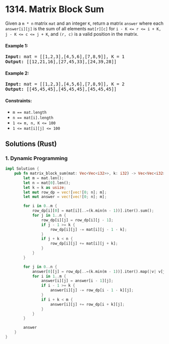 # 1314. Matrix Block Sum
Given a ```m * n``` matrix ```mat``` and an integer ```K```, return a matrix ```answer``` where each ```answer[i][j]``` is the sum of all elements ```mat[r][c]``` for ```i - K <= r <= i + K, j - K <= c <= j + K```, and ```(r, c)``` is a valid position in the matrix.

#### Example 1:
<pre>
<strong>Input:</strong> mat = [[1,2,3],[4,5,6],[7,8,9]], K = 1
<strong>Output:</strong> [[12,21,16],[27,45,33],[24,39,28]]
</pre>

#### Example 2:
<pre>
<strong>Input:</strong> mat = [[1,2,3],[4,5,6],[7,8,9]], K = 2
<strong>Output:</strong> [[45,45,45],[45,45,45],[45,45,45]]
</pre>

#### Constraints:
* ```m == mat.length```
* ```n == mat[i].length```
* ```1 <= m, n, K <= 100```
* ```1 <= mat[i][j] <= 100```

## Solutions (Rust)

### 1. Dynamic Programming
```Rust
impl Solution {
    pub fn matrix_block_sum(mat: Vec<Vec<i32>>, k: i32) -> Vec<Vec<i32>> {
        let m = mat.len();
        let n = mat[0].len();
        let k = k as usize;
        let mut row_dp = vec![vec![0; n]; m];
        let mut answer = vec![vec![0; n]; m];

        for i in 0..m {
            row_dp[i][0] = mat[i][..=(k.min(n - 1))].iter().sum();
            for j in 1..n {
                row_dp[i][j] = row_dp[i][j - 1];
                if j - 1 >= k {
                    row_dp[i][j] -= mat[i][j - 1 - k];
                }
                if j + k < n {
                    row_dp[i][j] += mat[i][j + k];
                }
            }
        }

        for j in 0..n {
            answer[0][j] = row_dp[..=(k.min(m - 1))].iter().map(|v| v[j]).sum();
            for i in 1..m {
                answer[i][j] = answer[i - 1][j];
                if i - 1 >= k {
                    answer[i][j] -= row_dp[i - 1 - k][j];
                }
                if i + k < m {
                    answer[i][j] += row_dp[i + k][j];
                }
            }
        }

        answer
    }
}
```
